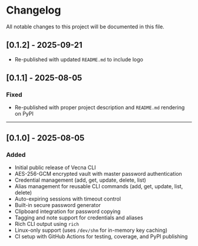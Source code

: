 # Changelog

All notable changes to this project will be documented in this file.

## [0.1.2] - 2025-09-21
- Re-published with updated `README.md` to include logo

## [0.1.1] - 2025-08-05

### Fixed
- Re-published with proper project description and `README.md` rendering on PyPI

---

## [0.1.0] - 2025-08-05

### Added
- Initial public release of Vecna CLI
- AES-256-GCM encrypted vault with master password authentication
- Credential management (add, get, update, delete, list)
- Alias management for reusable CLI commands (add, get, update, list, delete)
- Auto-expiring sessions with timeout control
- Built-in secure password generator
- Clipboard integration for password copying
- Tagging and note support for credentials and aliases
- Rich CLI output using `rich`
- Linux-only support (uses `/dev/shm` for in-memory key caching)
- CI setup with GitHub Actions for testing, coverage, and PyPI publishing
